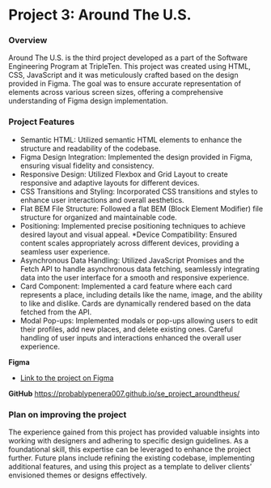 # Project 3: Around The U.S.

### Overview

Around The U.S. is the third project developed as a part of the Software Engineering Program at TripleTen. This project was created using HTML, CSS, JavaScript and it was meticulously crafted based on the design provided in Figma. The goal was to ensure accurate representation of elements across various screen sizes, offering a comprehensive understanding of Figma design implementation.

### Project Features

* Semantic HTML: Utilized semantic HTML elements to enhance the structure and readability of the codebase.
* Figma Design Integration: Implemented the design provided in Figma, ensuring visual fidelity and consistency.
* Responsive Design: Utilized Flexbox and Grid Layout to create responsive and adaptive layouts for different devices.
* CSS Transitions and Styling: Incorporated CSS transitions and styles to enhance user interactions and overall aesthetics.
* Flat BEM File Structure: Followed a flat BEM (Block Element Modifier) file structure for organized and maintainable code.
* Positioning: Implemented precise positioning techniques to achieve desired layout and visual appeal.
*Device Compatibility: Ensured content scales appropriately across different devices, providing a seamless user experience.
* Asynchronous Data Handling: Utilized JavaScript Promises and the Fetch API to handle asynchronous data fetching, seamlessly integrating data into the user interface for a smooth and responsive experience.
* Card Component: Implemented a card feature where each card represents a place, including details like the name, image, and the ability to like and dislike. Cards are dynamically rendered based on the data fetched from the API.
* Modal Pop-ups: Implemented modals or pop-ups allowing users to edit their profiles, add new places, and delete existing ones. Careful handling of user inputs and interactions enhanced the overall user experience.

**Figma**

- [Link to the project on Figma](https://www.figma.com/file/ii4xxsJ0ghevUOcssTlHZv/Sprint-3%3A-Around-the-US?node-id=0%3A1)

**GitHub**
https://probablypenera007.github.io/se_project_aroundtheus/

### Plan on improving the project

The experience gained from this project has provided valuable insights into working with designers and adhering to specific design guidelines. As a foundational skill, this expertise can be leveraged to enhance the project further. Future plans include refining the existing codebase, implementing additional features, and using this project as a template to deliver clients’ envisioned themes or designs effectively.
